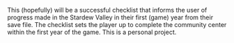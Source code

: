 This (hopefully) will be a successful checklist that informs the user of progress made in the Stardew Valley in their first (game) year from their save file. The checklist sets the player up to complete the community center within the first year of the game. This is a personal project.